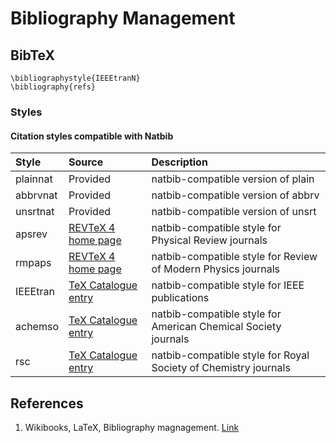 # Bibliography Management

## BibTeX

```text
\bibliographystyle{IEEEtranN}
\bibliography{refs}
```

### Styles

#### Citation styles compatible with Natbib

| Style | Source | Description |
| :--- | :--- | :--- |
| plainnat | Provided | natbib-compatible version of plain |
| abbrvnat | Provided | natbib-compatible version of abbrv |
| unsrtnat | Provided | natbib-compatible version of unsrt |
| apsrev | [REVTeX 4 home page](http://authors.aps.org/revtex4/) | natbib-compatible style for Physical Review journals |
| rmpaps | [REVTeX 4 home page](http://authors.aps.org/revtex4/) | natbib-compatible style for Review of Modern Physics journals |
| IEEEtran | [TeX Catalogue entry](http://www.ctan.org/tex-archive/help/Catalogue/entries/ieeetran.html) | natbib-compatible style for IEEE publications |
| achemso | [TeX Catalogue entry](http://www.ctan.org/tex-archive/help/Catalogue/entries/achemso.html) | natbib-compatible style for American Chemical Society journals |
| rsc | [TeX Catalogue entry](http://www.ctan.org/tex-archive/help/Catalogue/entries/rsc.html) | natbib-compatible style for Royal Society of Chemistry journals |

## References

1. Wikibooks, LaTeX, Bibliography magnagement. [Link](https://en.wikibooks.org/wiki/LaTeX/Bibliography_Management)

